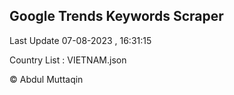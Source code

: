 

## Google Trends Keywords Scraper 
 
Last Update 07-08-2023 , 16:31:15

Country List :
VIETNAM.json



© Abdul Muttaqin 
